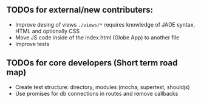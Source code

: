 ## TODOs for  external/new contributers:

- Improve desing of views `./views/*` requires knowledge of JADE syntax, HTML and optionally CSS
- Move JS code inside of the index.html (Globe App) to another file
- Improve tests

## TODOs for core developers (Short term road map)

- Create test structure: directory, modules (mocha, supertest, shouldjs)
- Use promises for db connections in routes and remove callbacks


